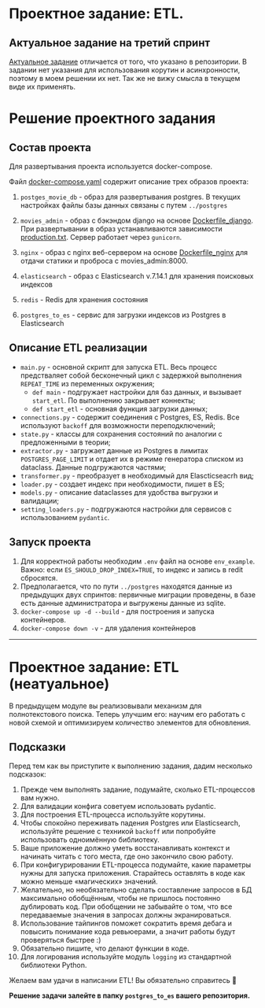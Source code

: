 # Проектное задание: ETL.

## Актуальное задание на третий спринт

[Актуальное задание](https://practicum.yandex.ru/learn/middle-python/courses/af061b15-1607-45f2-8d34-f88d4b21765a/sprints/5436/topics/c8fc5bcc-06bd-4098-acd2-306c2e3d8e82/lessons/b48733fd-637c-4f34-b1a1-25103549e4f3/) отличается от того, что указано в репозитории. В задании нет указания для использования корутин и асинхронности, поэтому в моем решении их нет. Так же не вижу смысла в текущем виде их применять.

# Решение проектного задания

## Состав проекта

Для развертывания проекта используется docker-compose.

Файл [docker-compose.yaml](https://github.com/dimk00z/ETL/blob/main/docker-compose.yaml) содержит описание трех образов проекта:

1. `postges_movie_db` - образ для развертывания postgres. В текущих настройках файлы базы данных связаны с путем `../postgres`

2. `movies_admin` - образ с бэкэндом django на основе [Dockerfile_django](https://github.com/dimk00z/Admin_panel_sprint_2/blob/main/Dockerfile_django). При развертывании в образ устанавливаются зависимости [production.txt](https://github.com/dimk00z/Admin_panel_sprint_2/blob/main/movies_admin/requirements/production.txt). Сервер работает через `gunicorn`.
3. `nginx` - образ с nginx веб-сервером на основе [Dockerfile_nginx](https://github.com/dimk00z/Admin_panel_sprint_2/blob/main/nginx/Dockerfile_nginx) для отдачи статики и проброса с movies_admin:8000.
4. `elasticsearch` - образ с Elasticsearch v.7.14.1 для хранения поисковых индексов
5. `redis` - Redis для хранения состояния
6. `postgres_to_es` - сервис для загрузки индексов из Postgres в Elasticsearch

## Описание ETL реализации

- `main.py` - основной скрипт для запуска ETL. Весь процесс предстваляет собой бесконечный цикл с задержкой выполнения `REPEAT_TIME` из переменных окружения;
  - `def main` - подгружает настройки для баз данных, и вызывает `start_etl`. По выполнению закрывает коннекты;
  - `def start_etl` - основная функция загрузки данных; 
- `connections.py` - содержит соединения с Postgres, ES, Redis. Все используют `backoff` для возможности переподключений;
- `state.py` - классы для сохранения состояний по аналогии с предложенными в теории;
- `extractor.py` - загружает данные из Postgres в лимитах `POSTGRES_PAGE_LIMIT` и отдает их в режиме генератора списком из dataclass. Данные подгружаются частями;
- `transformer.py` - преобразует в необходимый для Elascticseacrh вид;
- `loader.py` - создает индекс при необходимости, пишет в ES;
- `models.py` - описание dataclasses для удобства выгрузки и валидации;
- `setting_loaders.py` - подгружаются настройки для сервисов с использованием `pydantic`.


## Запуск проекта

1. Для корректной работы необходим `.env` файл на основе `env_example`. Важно: если `ES_SHOULD_DROP_INDEX=TRUE`, то индекс и запись в redit сбросятся.
2. Предполагается, что по пути `../postgres` находятся данные из предыдущих двух спринтов: первичные миграции проведены, в базе есть данные администратора и выгружены данные из sqlite.
4. `docker-compose up -d --build` - для построения и запуска контейнеров.
5. `docker-compose down -v` -  для удаления контейнеров


___


# Проектное задание: ETL (неатуальное)

В предыдущем модуле вы реализовывали механизм для полнотекстового поиска. Теперь улучшим его: научим его работать с новой схемой и оптимизируем количество элементов для обновления.

## Подсказки

Перед тем как вы приступите к выполнению задания, дадим несколько подсказок:

1. Прежде чем выполнять задание, подумайте, сколько ETL-процессов вам нужно.
2. Для валидации конфига советуем использовать pydantic.
3. Для построения ETL-процесса используйте корутины.
4. Чтобы спокойно переживать падения Postgres или Elasticsearch, используйте решение с техникой `backoff` или попробуйте использовать одноимённую библиотеку.
5. Ваше приложение должно уметь восстанавливать контекст и начинать читать с того места, где оно закончило свою работу.
6. При конфигурировании ETL-процесса подумайте, какие параметры нужны для запуска приложения. Старайтесь оставлять в коде как можно меньше «магических» значений.
7. Желательно, но необязательно сделать составление запросов в БД максимально обобщённым, чтобы не пришлось постоянно дублировать код. При обобщении не забывайте о том, что все передаваемые значения в запросах должны экранироваться.
8. Использование тайпингов поможет сократить время дебага и повысить понимание кода ревьюерами, а значит работы будут проверяться быстрее :)
9. Обязательно пишите, что делают функции в коде.
10. Для логирования используйте модуль `logging` из стандартной библиотеки Python.

Желаем вам удачи в написании ETL! Вы обязательно справитесь 💪 

**Решение задачи залейте в папку `postgres_to_es` вашего репозитория.**


